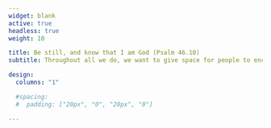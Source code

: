 ```yaml
---
widget: blank
active: true
headless: true
weight: 10

title: Be still, and know that I am God (Psalm 46.10)
subtitle: Throughout all we do, we want to give space for people to encounter God without stress or pressure.

design:
  columns: "1"

  #spacing:
  #  padding: ["20px", "0", "20px", "0"]

---
```

